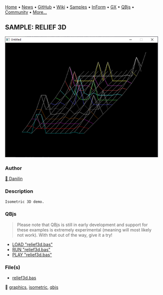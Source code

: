 [Home](https://qb64.com) • [News](../../news.md) • [GitHub](https://github.com/QB64Official/qb64) • [Wiki](https://github.com/QB64Official/qb64/wiki) • [Samples](../../samples.md) • [InForm](../../inform.md) • [GX](../../gx.md) • [QBjs](../../qbjs.md) • [Community](../../community.md) • [More...](../../more.md)

## SAMPLE: RELIEF 3D

![sscreenshot.png](img/sscreenshot.png)

### Author

[🐝 Danilin](../danilin.md) 

### Description

```text
Isometric 3D demo.
```

### QBjs

> Please note that QBjs is still in early development and support for these examples is extremely experimental (meaning will most likely not work). With that out of the way, give it a try!

* [LOAD "relief3d.bas"](https://qbjs.org/index.html?src=https://qb64.com/samples/relief-3d/src/relief3d.bas)
* [RUN "relief3d.bas"](https://qbjs.org/index.html?mode=auto&src=https://qb64.com/samples/relief-3d/src/relief3d.bas)
* [PLAY "relief3d.bas"](https://qbjs.org/index.html?mode=play&src=https://qb64.com/samples/relief-3d/src/relief3d.bas)

### File(s)

* [relief3d.bas](src/relief3d.bas)

🔗 [graphics](../graphics.md), [isometric](../isometric.md), [qbjs](../qbjs.md)
